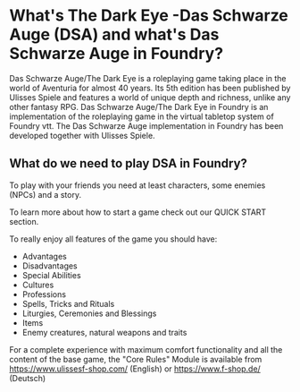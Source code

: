 # What's The Dark Eye -Das Schwarze Auge (DSA) and what's Das Schwarze Auge in Foundry?  

Das Schwarze Auge/The Dark Eye is a roleplaying game taking place in the world of Aventuria for almost 40 years. Its 5th edition has been published by Ulisses Spiele and features a world of unique depth and richness, unlike any other fantasy RPG.
Das Schwarze Auge/The Dark Eye in Foundry is an implementation of the roleplaying game in the virtual tabletop system of Foundry vtt. The Das Schwarze Auge implementation in Foundry has been developed together with Ulisses Spiele.  
 

## What do we need to play DSA in Foundry?  
To play with your friends you need at least characters, some enemies (NPCs) and a story.

To learn more about how to start a game check out our QUICK START section.

To really enjoy all features of the game you should have:
* Advantages
* Disadvantages
* Special Abilities
* Cultures
* Professions
* Spells, Tricks and Rituals
* Liturgies, Ceremonies and Blessings
* Items
* Enemy creatures, natural weapons and traits
  
For a complete experience with maximum comfort functionality and all the content of the base game, the "Core Rules" Module is available from https://www.ulissesf-shop.com/ (English) or https://www.f-shop.de/ (Deutsch)


